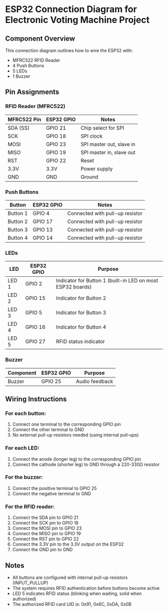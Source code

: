 # ESP32 Connection Diagram for Electronic Voting Machine Project
## Component Overview
This connection diagram outlines how to wire the ESP32 with:
- MFRC522 RFID Reader
- 4 Push Buttons
- 5 LEDs
- 1 Buzzer

## Pin Assignments

### RFID Reader (MFRC522)
| MFRC522 Pin | ESP32 GPIO | Notes |
|-------------|------------|-------|
| SDA (SS)    | GPIO 21    | Chip select for SPI |
| SCK         | GPIO 18    | SPI clock |
| MOSI        | GPIO 23    | SPI master out, slave in |
| MISO        | GPIO 19    | SPI master in, slave out |
| RST         | GPIO 22    | Reset |
| 3.3V        | 3.3V       | Power supply |
| GND         | GND        | Ground |

### Push Buttons
| Button | ESP32 GPIO | Notes |
|--------|------------|-------|
| Button 1 | GPIO 4   | Connected with pull-up resistor |
| Button 2 | GPIO 17  | Connected with pull-up resistor |
| Button 3 | GPIO 13  | Connected with pull-up resistor |
| Button 4 | GPIO 14  | Connected with pull-up resistor |

### LEDs
| LED | ESP32 GPIO | Purpose |
|-----|------------|---------|
| LED 1 | GPIO 2   | Indicator for Button 1 (built-in LED on most ESP32 boards) |
| LED 2 | GPIO 15  | Indicator for Button 2 |
| LED 3 | GPIO 5   | Indicator for Button 3 |
| LED 4 | GPIO 16  | Indicator for Button 4 |
| LED 5 | GPIO 27  | RFID status indicator |

### Buzzer
| Component | ESP32 GPIO | Purpose |
|-----------|------------|---------|
| Buzzer    | GPIO 25    | Audio feedback |

## Wiring Instructions

### For each button:
1. Connect one terminal to the corresponding GPIO pin
2. Connect the other terminal to GND
3. No external pull-up resistors needed (using internal pull-ups)

### For each LED:
1. Connect the anode (longer leg) to the corresponding GPIO pin
2. Connect the cathode (shorter leg) to GND through a 220-330Ω resistor

### For the buzzer:
1. Connect the positive terminal to GPIO 25
2. Connect the negative terminal to GND

### For the RFID reader:
1. Connect the SDA pin to GPIO 21
2. Connect the SCK pin to GPIO 18
3. Connect the MOSI pin to GPIO 23
4. Connect the MISO pin to GPIO 19
5. Connect the RST pin to GPIO 22
6. Connect the 3.3V pin to the 3.3V output on the ESP32
7. Connect the GND pin to GND

## Notes
- All buttons are configured with internal pull-up resistors (INPUT_PULLUP)
- The system requires RFID authentication before buttons become active
- LED 5 indicates RFID status (blinking when waiting, solid when authorized)
- The authorized RFID card UID is: 0x91, 0x6C, 0xDA, 0x0B

